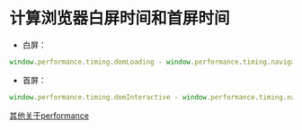 # 计算浏览器白屏时间和首屏时间    

- 白屏：
```js
window.performance.timing.domLoading - window.performance.timing.navigationStart
```

- 首屏：
```js
window.performance.timing.domInteractive - window.performance.timing.navigationStart
```

[其他关于performance](https://developer.mozilla.org/zh-CN/docs/Web/API/Performance)